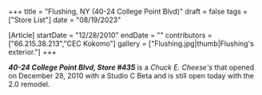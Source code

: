 +++
title = "Flushing, NY (40-24 College Point Blvd)"
draft = false
tags = ["Store List"]
date = "08/19/2023"

[Article]
startDate = "12/28/2010"
endDate = ""
contributors = ["66.215.38.213","CEC Kokomo"]
gallery = ["Flushing.jpg|thumb|Flushing's exterior."]
+++

<b><i>40-24 College Point Blvd, Store #435</b></i> is a <i>Chuck E. Cheese's</i> that opened on December 28, 2010 with a Studio C Beta and is still open today with the 2.0 remodel.